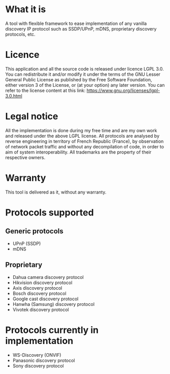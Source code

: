 # What it is
A tool with flexible framework to ease implementation of any vanilla discovery IP protocol such as SSDP/UPnP, mDNS, proprietary discovery protocols, etc. 

# Licence
This application and all the source code is released under licence LGPL 3.0.
You can redistribute it and/or modify it under the terms of the GNU Lesser General Public License as published by the Free Software Foundation, either version 3 of the License, or (at your option) any later version.
You can refer to the license content at this link: https://www.gnu.org/licenses/lgpl-3.0.html

# Legal notice
All the implementation is done during my free time and are my own work and released under the above LGPL license.
All protocols are analysed by reverse engineering in territory of French Republic (France), by observation of network packet traffic and without any decompilation of code, in order to aim of system interoperability.
All trademarks are the property of their respective owners.

# Warranty
This tool is delivered as it, without any warranty.

# Protocols supported
## Generic protocols
* UPnP (SSDP)
* mDNS

## Proprietary
* Dahua camera discovery protocol
* Hikvision discovery protocol
* Axis discovery protocol
* Bosch discovery protocol
* Google cast discovery protocol
* Hanwha (Samsung) discovery protocol
* Vivotek discovery protocol

# Protocols currently in implementation
* WS-Discovery (ONVIF)
* Panasonic discovery protocol
* Sony discovery protocol
